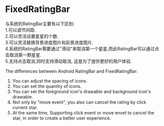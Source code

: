 # FixedRatingBar

与系统的RatingBar主要有以下区别:</br>
1.可以调节间距.</br>
2.可以灵活设置星星的个数.</br>
3.可以灵活替换背景进度图片和前景进度图片.</br>
4.系统的RatingBar需要通过"滑动"来取消第一个星星,而此RatingBar可以通过点击取消第一颗星星.</br>
5.支持点击取消,同时支持滑动取消, 这是为了提供更好的用户体验.</br>

The differences between Android RatingBar and FixedRatingBar:</br>
1. You can adjust the spacing of icons.</br>
2. You can set the quantity of icons.</br>
3. You can set the foreground icon's drawable and background icon's drawable.</br>
4. Not only by "move event", you also can cancel the rating by click current star.</br>
5. At the same time, Supporting click event or move envet to cancel the star, in order to create a better user experience.

